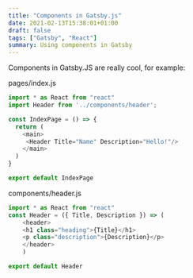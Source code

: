 ```yaml
---
title: "Components in Gatsby.js"
date: 2021-02-13T15:38:01+01:00
draft: false
tags: ["Gatsby", "React"]
summary: Using components in Gatsby
---
```


Components in Gatsby.JS are really cool, for example:

pages/index.js
```js
import * as React from "react"
import Header from '../components/header';

const IndexPage = () => {
  return (
    <main>
     <Header Title="Name" Description="Hello!"/>
    </main>
  )
}

export default IndexPage

```
components/header.js
```js
import * as React from "react"
const Header = ({ Title, Description }) => (
    <header>
    <h1 class="heading">{Title}</h1>
    <p class="description">{Description}</p>
    </header>
    )

export default Header

```
